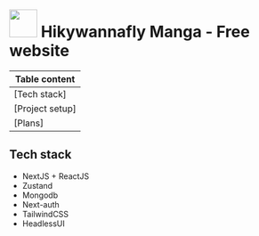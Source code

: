 # <img src="https://media.giphy.com/media/mGcNjsfWAjY5AEZNw6/giphy.gif" width="50"> **Hikywannafly Manga - Free website**

| Table content                                                          |
| ---------------------------------------------------------------------- |
| [Tech stack]      |
| [Project setup] |
| [Plans]               |

## Tech stack

-   NextJS + ReactJS
-   Zustand
-   Mongodb
-   Next-auth
-   TailwindCSS 
-   HeadlessUI
